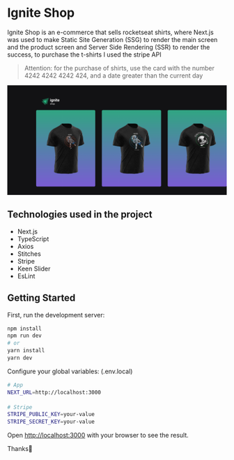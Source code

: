 # Ignite Shop

Ignite Shop is an e-commerce that sells rocketseat shirts, where Next.js was used to make Static Site Generation (SSG) to render the main screen and the product screen and Server Side Rendering (SSR) to render the success, to purchase the t-shirts I used the stripe API

> Attention: for the purchase of shirts, use the card with the number 4242 4242 4242 424, and a date greater than the current day

<p align="center">
 <img src="https://raw.githubusercontent.com/DAVI-REZENDE/ignite-aulas/main/assets/ignite_shop_prev.png" alt="Preview" />
</p>

## Technologies used in the project

- Next.js
- TypeScript
- Axios
- Stitches
- Stripe
- Keen Slider
- EsLint

## Getting Started

First, run the development server:

```bash
npm install
npm run dev
# or
yarn install
yarn dev
```

Configure your global variables: (.env.local)

```bash
# App
NEXT_URL=http://localhost:3000

# Stripe
STRIPE_PUBLIC_KEY=your-value
STRIPE_SECRET_KEY=your-value
```



Open [http://localhost:3000](http://localhost:3000) with your browser to see the result.

Thanks🤙